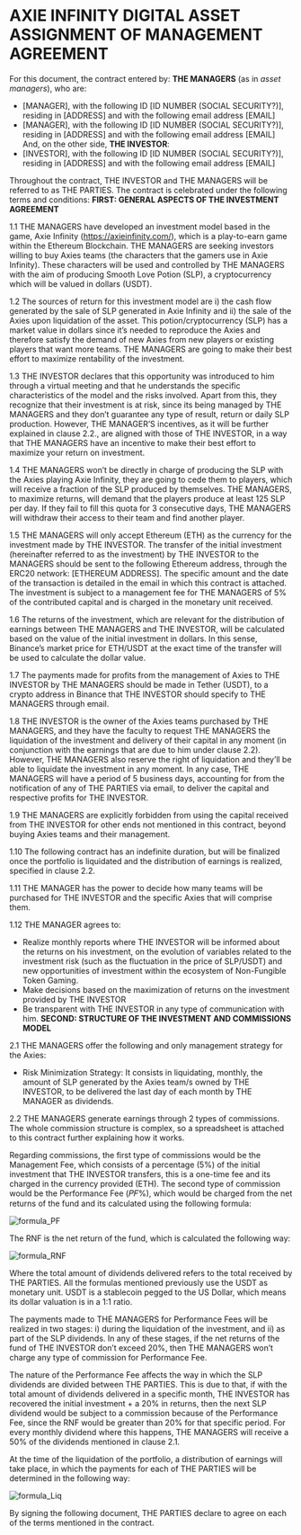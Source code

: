 # **AXIE INFINITY DIGITAL ASSET ASSIGNMENT OF MANAGEMENT AGREEMENT**

For this document, the contract entered by: 
**THE MANAGERS** (as in *asset managers*), who are:
* [MANAGER], with the following ID [ID NUMBER (SOCIAL SECURITY?)], residing in [ADDRESS] and with the following email address [EMAIL]
* [MANAGER], with the following ID [ID NUMBER (SOCIAL SECURITY?)], residing in [ADDRESS] and with the following email address [EMAIL]
And, on the other side, **THE INVESTOR**:
* [INVESTOR], with the following ID [ID NUMBER (SOCIAL SECURITY?)], residing in [ADDRESS] and with the following email address [EMAIL]

Throughout the contract, THE INVESTOR and THE MANAGERS will be referred to as THE PARTIES.
The contract is celebrated under the following terms and conditions:
**FIRST: GENERAL ASPECTS OF THE INVESTMENT AGREEMENT**

1.1	THE MANAGERS have developed an investment model based in the game, Axie Infinity (https://axieinfinity.com/), which is a play-to-earn game within the Ethereum Blockchain. THE MANAGERS are seeking investors willing to buy Axies teams (the characters that the gamers use in Axie Infinity). These characters will be used and controlled by THE MANAGERS with the aim of producing Smooth Love Potion (SLP), a cryptocurrency which will be valued in dollars (USDT).

1.2	The sources of return for this investment model are i) the cash flow generated by the sale of SLP generated in Axie Infinity and ii) the sale of the Axies upon liquidation of the asset. This potion/cryptocurrency (SLP) has a market value in dollars since it’s needed to reproduce the Axies and therefore satisfy the demand of new Axies from new players or existing players that want more teams. THE MANAGERS are going to make their best effort to maximize rentability of the investment.

1.3	THE INVESTOR declares that this opportunity was introduced to him through a virtual meeting and that he understands the specific characteristics of the model and the risks involved. Apart from this, they recognize that their investment is at risk, since its being managed by THE MANAGERS and they don’t guarantee any type of result, return or daily SLP production. However, THE MANAGER’S incentives, as it will be further explained in clause 2.2., are aligned with those of THE INVESTOR, in a way that THE MANAGERS have an incentive to make their best effort to maximize your return on investment.

1.4	THE MANAGERS won’t be directly in charge of producing the SLP with the Axies playing Axie Infinity, they are going to cede them to players, which will receive a fraction of the SLP produced by themselves. THE MANAGERS, to maximize returns, will demand that the players produce at least 125 SLP per day. If they fail to fill this quota for 3 consecutive days, THE MANAGERS will withdraw their access to their team and find another player.

1.5	THE MANAGERS will only accept Ethereum (ETH) as the currency for the investment made by THE INVESTOR. The transfer of the initial investment (hereinafter referred to as the investment) by THE INVESTOR to the MANAGERS should be sent to the following Ethereum address, through the ERC20 network: [ETHEREUM ADDRESS]. The specific amount and the date of the transaction is detailed in the email in which this contract is attached. The investment is subject to a management fee for THE MANAGERS of 5% of the contributed capital and is charged in the monetary unit received.

1.6	The returns of the investment, which are relevant for the distribution of earnings between THE MANAGERS and THE INVESTOR, will be calculated based on the value of the initial investment in dollars. In this sense, Binance’s market price for ETH/USDT at the exact time of the transfer will be used to calculate the dollar value.

1.7	The payments made for profits from the management of Axies to THE INVESTOR by THE MANAGERS should be made in Tether (USDT), to a crypto address in Binance that THE INVESTOR should specify to THE MANAGERS through email.

1.8	THE INVESTOR is the owner of the Axies teams purchased by THE MANAGERS, and they have the faculty to request THE MANAGERS the liquidation of the investment and delivery of their capital in any moment (in conjunction with the earnings that are due to him under clause 2.2). However, THE MANAGERS also reserve the right of liquidation and they’ll be able to liquidate the investment in any moment. In any case, THE MANAGERS will have a period of 5 business days, accounting for from the notification of any of THE PARTIES via email, to deliver the capital and respective profits for THE INVESTOR.

1.9	THE MANAGERS are explicitly forbidden from using the capital received from THE INVESTOR for other ends not mentioned in this contract, beyond buying Axies teams and their management. 

1.10	The following contract has an indefinite duration, but will be finalized once the portfolio is liquidated and the distribution of earnings is realized, specified in clause 2.2.

1.11	THE MANAGER has the power to decide how many teams will be purchased for THE INVESTOR and the specific Axies that will comprise them.

1.12	THE MANAGER agrees to:

* Realize monthly reports where THE INVESTOR will be informed about the returns on his investment, on the evolution of variables related to the investment risk (such as the fluctuation in the price of SLP/USDT) and new opportunities of investment within the ecosystem of Non-Fungible Token Gaming.
* Make decisions based on the maximization of returns on the investment provided by THE INVESTOR
* Be transparent with THE INVESTOR in any type of communication with him.
**SECOND: STRUCTURE OF THE INVESTMENT AND COMMISSIONS MODEL**

2.1 THE MANAGERS offer the following and only management strategy for the Axies:
* Risk Minimization Strategy: It consists in liquidating, monthly, the amount of SLP generated by the Axies team/s owned by THE INVESTOR, to be delivered the last day of each month by THE MANAGER as dividends.

2.2 THE MANAGERS generate earnings through 2 types of commissions. The whole commission structure is complex, so a spreadsheet is attached to this contract further explaining how it works.

Regarding commissions, the first type of commissions would be the Management Fee, which consists of a percentage (5%) of the initial investment that THE INVESTOR transfers, this is a one-time fee and its charged in the currency provided (ETH). The second type of commission would be the Performance Fee (𝑃𝐹%), which would be charged from the net returns of the fund and its calculated using the following formula:

![formula_PF](https://i.imgur.com/GgTswIA.png)

The RNF is the net return of the fund, which is calculated the following way: 

![formula_RNF](https://i.imgur.com/15xVVt3.png) 

Where the total amount of dividends delivered refers to the total received by THE PARTIES. All the formulas mentioned previously use the USDT as monetary unit. USDT is a stablecoin pegged to the US Dollar, which means its dollar valuation is in a 1:1 ratio.

The payments made to THE MANAGERS for Performance Fees will be realized in two stages: i) during the liquidation of the investment, and ii) as part of the SLP dividends. In any of these stages, if the net returns of the fund of THE INVESTOR don’t exceed 20%, then THE MANAGERS won’t charge any type of commission for Performance Fee.

The nature of the Performance Fee affects the way in which the SLP dividends are divided between THE PARTIES. This is due to that, if with the total amount of dividends delivered in a specific month, THE INVESTOR has recovered the initial investment + a 20% in returns, then the next SLP dividend would be subject to a commission because of the Performance Fee, since the RNF would be greater than 20% for that specific period. For every monthly dividend where this happens, THE MANAGERS will receive a 50% of the dividends mentioned in clause 2.1.

At the time of the liquidation of the portfolio, a distribution of earnings will take place, in which the payments for each of THE PARTIES will be determined in the following way:

![formula_Liq](https://i.imgur.com/p59Geiw.png)

By signing the following document, THE PARTIES declare to agree on each of the terms mentioned in the contract.

